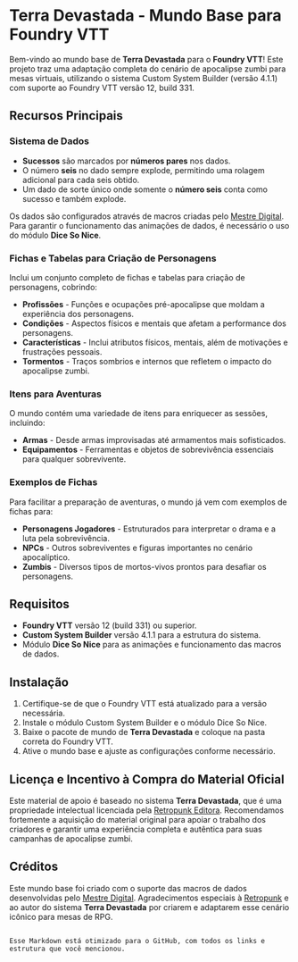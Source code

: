 # Terra Devastada - Mundo Base para Foundry VTT

Bem-vindo ao mundo base de **Terra Devastada** para o **Foundry VTT**! Este projeto traz uma adaptação completa do cenário de apocalipse zumbi para mesas virtuais, utilizando o sistema Custom System Builder (versão 4.1.1) com suporte ao Foundry VTT versão 12, build 331.

## Recursos Principais

### Sistema de Dados
- **Sucessos** são marcados por **números pares** nos dados.
- O número **seis** no dado sempre explode, permitindo uma rolagem adicional para cada seis obtido.
- Um dado de sorte único onde somente o **número seis** conta como sucesso e também explode.

Os dados são configurados através de macros criadas pelo [Mestre Digital](https://www.youtube.com/c/MestreDigital). Para garantir o funcionamento das animações de dados, é necessário o uso do módulo **Dice So Nice**.

### Fichas e Tabelas para Criação de Personagens
Inclui um conjunto completo de fichas e tabelas para criação de personagens, cobrindo:
- **Profissões** - Funções e ocupações pré-apocalipse que moldam a experiência dos personagens.
- **Condições** - Aspectos físicos e mentais que afetam a performance dos personagens.
- **Características** - Inclui atributos físicos, mentais, além de motivações e frustrações pessoais.
- **Tormentos** - Traços sombrios e internos que refletem o impacto do apocalipse zumbi.

### Itens para Aventuras
O mundo contém uma variedade de itens para enriquecer as sessões, incluindo:
- **Armas** - Desde armas improvisadas até armamentos mais sofisticados.
- **Equipamentos** - Ferramentas e objetos de sobrevivência essenciais para qualquer sobrevivente.

### Exemplos de Fichas
Para facilitar a preparação de aventuras, o mundo já vem com exemplos de fichas para:
- **Personagens Jogadores** - Estruturados para interpretar o drama e a luta pela sobrevivência.
- **NPCs** - Outros sobreviventes e figuras importantes no cenário apocalíptico.
- **Zumbis** - Diversos tipos de mortos-vivos prontos para desafiar os personagens.

## Requisitos
- **Foundry VTT** versão 12 (build 331) ou superior.
- **Custom System Builder** versão 4.1.1 para a estrutura do sistema.
- Módulo **Dice So Nice** para as animações e funcionamento das macros de dados.

## Instalação
1. Certifique-se de que o Foundry VTT está atualizado para a versão necessária.
2. Instale o módulo Custom System Builder e o módulo Dice So Nice.
3. Baixe o pacote de mundo de **Terra Devastada** e coloque na pasta correta do Foundry VTT.
4. Ative o mundo base e ajuste as configurações conforme necessário.

## Licença e Incentivo à Compra do Material Oficial
Este material de apoio é baseado no sistema **Terra Devastada**, que é uma propriedade intelectual licenciada pela [Retropunk Editora](https://retropunk.net/editora/). Recomendamos fortemente a aquisição do material original para apoiar o trabalho dos criadores e garantir uma experiência completa e autêntica para suas campanhas de apocalipse zumbi.

## Créditos
Este mundo base foi criado com o suporte das macros de dados desenvolvidas pelo [Mestre Digital](https://www.youtube.com/c/MestreDigital). Agradecimentos especiais à [Retropunk](https://retropunk.net/editora/) e ao autor do sistema **Terra Devastada** por criarem e adaptarem esse cenário icônico para mesas de RPG.
```

Esse Markdown está otimizado para o GitHub, com todos os links e estrutura que você mencionou.

